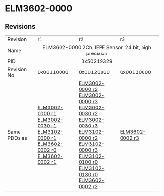 # ELM3602-0000

## Revisions
<table>
<tr>
<td>Revision</td>
<td>r1</td>
<td>r2</td>
<td>r3</td>
</tr>
<tr>
<td>Name</td>
<td colspan=3 align="center">ELM3602-0000 2Ch. IEPE Sensor, 24 bit, high precision</td>
</tr>
<tr>
<td>PID</td>
<td colspan=3 align="center">0x50219329</td>
</tr>
<tr>
<td>Revision No</td>
<td>0x00110000</td>
<td>0x00120000</td>
<td>0x00130000</td>
</tr>
<tr>
<td>Same PDOs as</td>
<td><a href="ELM3002-0000.md">ELM3002-0000 r1</a><br/><a href="ELM3002-0030.md">ELM3002-0030 r1</a><br/><a href="ELM3102-0000.md">ELM3102-0000 r1</a><br/><a href="ELM3602-0002.md">ELM3602-0002 r0</a><br/><a href="ELM3602-0002.md">ELM3602-0002 r1</a></td>
<td><a href="ELM3002-0000.md">ELM3002-0000 r2</a><br/><a href="ELM3002-0000.md">ELM3002-0000 r3</a><br/><a href="ELM3002-0030.md">ELM3002-0030 r2</a><br/><a href="ELM3002-0030.md">ELM3002-0030 r3</a><br/><a href="ELM3102-0000.md">ELM3102-0000 r2</a><br/><a href="ELM3102-0000.md">ELM3102-0000 r3</a><br/><a href="ELM3102-0100.md">ELM3102-0100 r0</a><br/><a href="ELM3102-0130.md">ELM3102-0130 r0</a><br/><a href="ELM3602-0002.md">ELM3602-0002 r2</a></td>
<td><a href="ELM3602-0002.md">ELM3602-0002 r3</a></td>
</tr>
</table>
